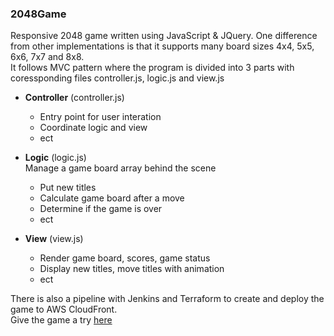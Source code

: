 ### 2048Game
Responsive 2048 game written using JavaScript &amp; JQuery. One difference from other implementations is that it supports many board sizes 4x4, 5x5, 6x6, 7x7 and 8x8.  
It follows MVC pattern where the program is divided into 3 parts with coressponding files controller.js, logic.js and view.js
  - **Controller** (controller.js)
      - Entry point for user interation
      - Coordinate logic and view
      - ect

  - **Logic** (logic.js)  
    Manage a game board array behind the scene
      - Put new titles
      - Calculate game board after a move
      - Determine if the game is over
      - ect

  - **View** (view.js)
      - Render game board, scores, game status
      - Display new titles, move titles with animation
      - ect

There is also a pipeline with Jenkins and Terraform to create and deploy the game to AWS CloudFront.  
Give the game a try [here](https://d25teof8rvvecp.cloudfront.net)